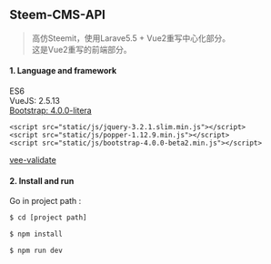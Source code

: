 ## Steem-CMS-API

> 高仿Steemit，使用Larave5.5 + Vue2重写中心化部分。    
这是Vue2重写的前端部分。


#### 1. Language and framework  
ES6  
VueJS: 2.5.13  
[Bootstrap: 4.0.0-litera](https://bootswatch.com/litera)  
```
<script src="static/js/jquery-3.2.1.slim.min.js"></script>
<script src="static/js/popper-1.12.9.min.js"></script>
<script src="static/js/bootstrap-4.0.0-beta2.min.js"></script>
```
[vee-validate](http://vee-validate.logaretm.com)  


#### 2. Install and run  
Go in project path :
```bash
$ cd [project path]

$ npm install

$ npm run dev
```

